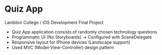 # Quiz App
Lambton College / iOS Development Final Project

- Quiz App application consists of randomly chosen technology questions
- Programmatic UI (No Storyboards) -> Configured with SceneDelegate
- Responsive layout for iPhone devices (Landscape support)
- Used MVC (Model-View-Controller) design pattern
